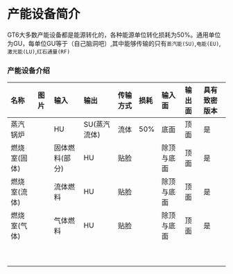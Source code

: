 # 产能设备简介

GT6大多数产能设备都是能源转化的，各种能源单位转化损耗为50%。通用单位为GU，每单位GU等于（自己脑洞吧）,其中能够传输的只有`蒸汽能(SU)`,`电能(EU)`,`激光能(LU)`,`红石通量(RF)`

### 产能设备介绍

| 名称 | 图片 | 输入 | 输出 | 传输方式 | 损耗 | 输入面 | 输出面 | 具有致密版本 |
| :--- | :--- | :--- | :--- | :--- | :--- | :--- | :--- | :--- |
| 蒸汽锅炉 |  | HU | SU\(蒸汽流体\) | 流体 | 50% | 底面 | 顶面 | 是 |
| 燃烧室\(固体\) |  | 固体燃料\(部分\) | HU | 贴脸 |  | 除顶与底面 | 顶面 | 是 |
| 燃烧室\(流体\) |  | 流体燃料 | HU | 贴脸 |  | 除顶与底面 | 顶面 | 是 |
| 燃烧室\(气体\) |  | 气体燃料 | HU | 贴脸 |  | 除顶与底面 | 顶面 | 是 |
|  |  |  |  |  |  |  |  |  |
|  |  |  |  |  |  |  |  |  |
|  |  |  |  |  |  |  |  |  |
|  |  |  |  |  |  |  |  |  |
|  |  |  |  |  |  |  |  |  |
|  |  |  |  |  |  |  |  |  |
|  |  |  |  |  |  |  |  |  |
|  |  |  |  |  |  |  |  |  |
|  |  |  |  |  |  |  |  |  |



